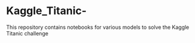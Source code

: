 # Kaggle_Titanic-
This repository contains notebooks for various models to solve the Kaggle Titanic challenge 
